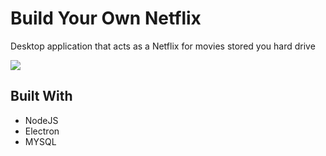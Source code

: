 # Build Your Own Netflix

Desktop application that acts as a Netflix for movies stored you hard drive

<img src="https://s3.us-east-2.amazonaws.com/aj-website-file-storage/images/screenshot.png" />

## Built With

* NodeJS
* Electron
* MYSQL
